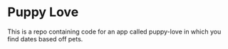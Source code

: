 # Puppy Love 
This is a repo containing code for an app called puppy-love in which you find dates based off pets.